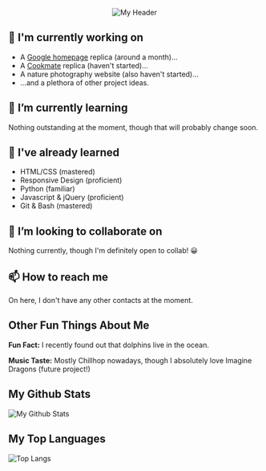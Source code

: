 <p align="center">
  <img src="https://user-images.githubusercontent.com/76709163/138160852-56b46fc3-0559-4be4-b408-f755b6b4ed6b.png" alt="My Header">
</p>

## 🔭 I'm currently working on
- A [Google homepage](https://www.google.com) replica (around a month)...
- A [Cookmate](https://www.cookmate.online/en/home/) replica (haven't started)...
- A nature photography website (also haven't started)...
- ...and a plethora of other project ideas.

## 🌱 I’m currently learning
Nothing outstanding at the moment, though that will probably change soon.

## 🌳 I've already learned
- HTML/CSS (mastered)
- Responsive Design (proficient)
- Python (familiar)
- Javascript & jQuery (proficient)
- Git & Bash (mastered)

## 👯 I’m looking to collaborate on
Nothing currently, though I'm definitely open to collab! 😀

## 📫 How to reach me
On here, I don't have any other contacts at the moment.

## Other Fun Things About Me

<p><b>Fun Fact:</b> I recently found out that dolphins live in the ocean.</p>

<p><b>Music Taste:</b> Mostly Chillhop nowadays, though I absolutely love Imagine Dragons (future project!)</p>

## My Github Stats

![My Github Stats](https://github-readme-stats.vercel.app/api?username=firebreather65)

## My Top Languages

![Top Langs](https://github-readme-stats.vercel.app/api/top-langs/?username=firebreather65)
